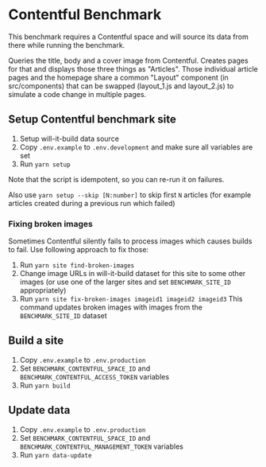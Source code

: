 # Contentful Benchmark

This benchmark requires a Contentful space and will source its data from there while running the benchmark.

Queries the title, body and a cover image from Contentful. Creates pages for that and displays those three things as "Articles".
Those individual article pages and the homepage share a common "Layout" component (in src/components) that can be swapped (layout_1.js and layout_2.js) to simulate a code change in multiple pages.

## Setup Contentful benchmark site

1. Setup will-it-build data source
2. Copy `.env.example` to `.env.development` and make sure all variables are set
3. Run `yarn setup`

Note that the script is idempotent, so you can re-run it on failures.

Also use `yarn setup --skip [N:number]` to skip first `N` articles
(for example articles created during a previous run which failed)

### Fixing broken images

Sometimes Contentful silently fails to process images which causes builds to fail.
Use following approach to fix those:

1. Run `yarn site find-broken-images`
2. Change image URLs in will-it-build dataset for this site to some other images
   (or use one of the larger sites and set `BENCHMARK_SITE_ID` appropriately)
3. Run `yarn site fix-broken-images imageid1 imageid2 imageid3`
   This command updates broken images with images from the `BENCHMARK_SITE_ID` dataset

## Build a site

1. Copy `.env.example` to `.env.production`
2. Set `BENCHMARK_CONTENTFUL_SPACE_ID` and `BENCHMARK_CONTENTFUL_ACCESS_TOKEN` variables
3. Run `yarn build`

## Update data

1. Copy `.env.example` to `.env.production`
2. Set `BENCHMARK_CONTENTFUL_SPACE_ID` and `BENCHMARK_CONTENTFUL_MANAGEMENT_TOKEN`
   variables
3. Run `yarn data-update`
